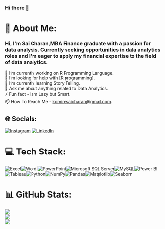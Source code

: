 ### Hi there 👋


# 💫 About Me: 
### Hi, I'm Sai Charan,MBA Finance graduate with a passion for data analysis. Currently seeking opportunities in data analytics roles and I'm eager to apply my financial expertise to the field of data analytics.
🔭 I’m currently working on R Programming Language.<br>🤝 I’m looking for help with [R programming].<br>🌱 I’m currently learning Story Telling.<br>💬 Ask me about anything related to Data Analytics.<br>⚡ Fun fact - Iam Lazy but Smart.<br> 📫 How To Reach Me - komiresaicharan@gmail.com.


## 🌐 Socials:
[![Instagram](https://img.shields.io/badge/Instagram-%23E4405F.svg?logo=Instagram&logoColor=white)](https://instagram.com/sai_charan_komire) [![LinkedIn](https://img.shields.io/badge/LinkedIn-%230077B5.svg?logo=linkedin&logoColor=white)](LinkedIn)

# 💻 Tech Stack:
![Excel](https://img.shields.io/badge/Excel-217346?style=for-the-badge&logo=Microsoft-Excel&logoColor=white)![Word](https://img.shields.io/badge/Word-2B579A?style=for-the-badge&logo=Microsoft-Word&logoColor=white)
![PowerPoint](https://img.shields.io/badge/PowerPoint-B7472A?style=for-the-badge&logo=Microsoft-PowerPoint&logoColor=white)![Microsoft SQL Server](https://img.shields.io/badge/Microsoft_SQL_Server-CC2927?style=for-the-badge&logo=microsoft-sql-server&logoColor=white)![MySQL](https://img.shields.io/badge/MySQL-4479A1?style=for-the-badge&logo=mysql&logoColor=white)![Power BI](https://img.shields.io/badge/Power_BI-F2C811?style=for-the-badge&logo=powerbi&logoColor=white)![Tableau](https://img.shields.io/badge/Tableau-E97627?style=for-the-badge&logo=tableau&logoColor=white)![Python](https://img.shields.io/badge/Python-3776AB?style=for-the-badge&logo=python&logoColor=white)![NumPy](https://img.shields.io/badge/NumPy-013243?style=for-the-badge&logo=numpy&logoColor=white)![Pandas](https://img.shields.io/badge/Pandas-150458?style=for-the-badge&logo=pandas&logoColor=white)![Matplotlib](https://img.shields.io/badge/Matplotlib-013243?style=for-the-badge&logo=matplotlib&logoColor=white)![Seaborn](https://img.shields.io/badge/Seaborn-007ACC?style=for-the-badge&logo=seaborn&logoColor=white)


# 📊 GitHub Stats:
![](https://github-readme-stats.vercel.app/api?username=sai5358&theme=dark&hide_border=false&include_all_commits=false&count_private=false)<br/>
![](https://github-readme-streak-stats.herokuapp.com/?user=sai5358&theme=dark&hide_border=false)<br/>
![](https://github-readme-stats.vercel.app/api/top-langs/?username=sai5358&theme=dark&hide_border=false&include_all_commits=false&count_private=false&layout=compact)




